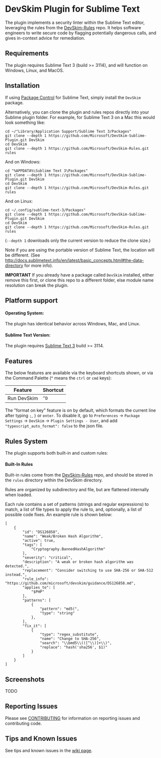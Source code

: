 DevSkim Plugin for Sublime Text
===============================

The plugin implements a security linter within the Sublime Text editor, leveraging the rules from the [DevSkim-Rules](https://github.com/Microsoft/DevSkim-Rules) repo. It helps software engineers to write secure code by flagging potentially dangerous calls, and gives in-context advice for remediation.

Requirements
--------------

The plugin requires Sublime Text 3 (build >= 3114), and will function on Windows, Linux, and MacOS.

Installation
------------
If using [Package Control](https://packagecontrol.io/) for Sublime Text, simply install the `DevSkim` package.

Alternatively, you can clone the plugin and rules repos directly into your Sublime plugin folder. For example, for Sublime Text 3 on a Mac this would look something like:

```
cd ~/"Library/Application Support/Sublime Text 3/Packages"
git clone --depth 1 https://github.com/Microsoft/DevSkim-Sublime-Plugin.git DevSkim
cd DevSkim
git clone --depth 1 https://github.com/Microsoft/DevSkim-Rules.git rules
```
And on Windows:
```
cd "%APPDATA%\Sublime Text 3\Packages"
git clone --depth 1 https://github.com/Microsoft/DevSkim-Sublime-Plugin.git DevSkim
cd DevSkim
git clone --depth 1 https://github.com/Microsoft/DevSkim-Rules.git rules
```
And on Linux:
```
cd ~/.config/sublime-text-3/Packages"
git clone --depth 1 https://github.com/Microsoft/DevSkim-Sublime-Plugin.git DevSkim
cd DevSkim
git clone --depth 1 https://github.com/Microsoft/DevSkim-Rules.git rules
```

(`--depth 1` downloads only the current version to reduce the clone size.)

Note if you are using the portable version of Sublime Text, the location will be different.  (See http://docs.sublimetext.info/en/latest/basic_concepts.html#the-data-directory for more info).

**IMPORTANT** If you already have a package called `DevSkim` installed, either remove this first, or clone this repo to a different folder, else module name resolution can break the plugin.

Platform support
----------------
#### Operating System:

The plugin has identical behavior across Windows, Mac, and Linux.

#### Sublime Text Version:

The plugin requires [Sublime Text 3](http://www.sublimetext.com/3) build >= 3114.

Features
--------
The below features are available via the keyboard shortcuts shown, or via the Command Palette (^ means the `ctrl` or `cmd` keys):

| Feature               | Shortcut        |
|-----------------------|-----------------|
| Run DevSkim           | `^D`            |

The "format on key" feature is on by default, which formats the current line after typing `;`, `}` or `enter`.
To disable it, go to `Preferences` -> `Package Settings` -> `DevSkim` -> `Plugin Settings - User`, and add
`"typescript_auto_format": false` to the json file.

Rules System
------------

The plugin supports both built-in and custom rules:

#### Built-In Rules

Built-in rules come from the [DevSkim-Rules](https://github.com/Microsoft/DevSkim-Rules.git) repo, and should be stored
in the `rules` directory within the DevSkim directory.

Rules are organized by subdirectory and file, but are flattened internally when loaded.

Each rule contains a set of patterns (strings and regular expressions) to match, a list of file types to
apply the rule to, and, optionally, a list of possible code fixes. An example rule is shown below:

```
[
    {
        "id": "DS126858",
        "name": "Weak/Broken Hash Algorithm",
        "active": true,
        "tags": [
            "Cryptography.BannedHashAlgorithm"
        ],
        "severity": "critical",
        "description": "A weak or broken hash algorithm was detected.",
        "replacement": "Consider switching to use SHA-256 or SHA-512 instead.",
        "rule_info": "https://github.com/microsoft/devskim/guidance/DS126858.md",
        "applies_to": [
            "$PHP"
        ],
        "patterns": [
            {
                "pattern": "md5(",
                "type": "string"
            },
        ],
        "fix_it": [
            {
                "type": "regex_substitute",
                "name": "Change to SHA-256",
                "search": "\\bmd5\\(([^\\)]+\\)",
                "replace": "hash('sha256', $1)"
            }
        ]
    }
]
```

Screenshots
------

TODO

Reporting Issues
-------
Please see [CONTRIBUTING](https://github.com/Microsoft/DevSkim-Sublime-Plugin/blob/master/CONTRIBUTING.md) for information on reporting issues and contributing code.

Tips and Known Issues
----
See tips and known issues in the [wiki page](https://github.com/Microsoft/DevSkim-Sublime-Plugin/wiki/Tips-and-Known-Issues).
